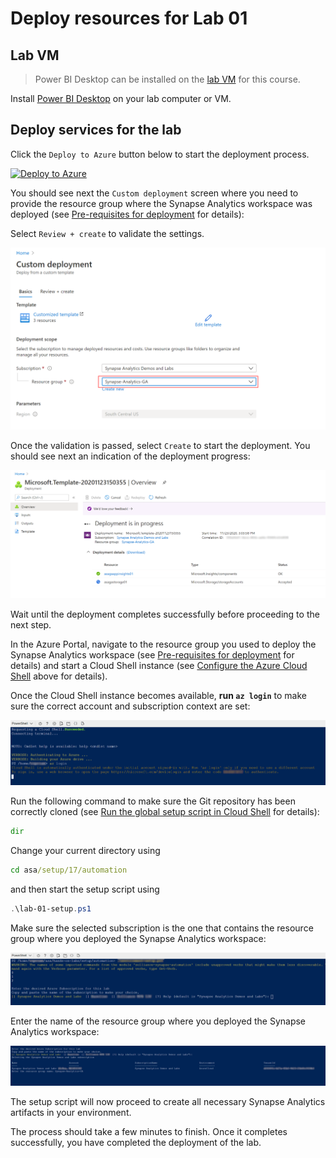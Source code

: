 # Deploy resources for Lab 01

## Lab VM

> Power BI Desktop can be installed on the [lab VM](../../README.md#lab-vm-for-students) for this course.

Install [Power BI Desktop](https://www.microsoft.com/download/details.aspx?id=58494) on your lab computer or VM.

## Deploy services for the lab

Click the `Deploy to Azure` button below to start the deployment process.

[![Deploy to Azure](https://aka.ms/deploytoazurebutton)](https://portal.azure.com/#create/Microsoft.Template/uri/https%3A%2F%2Fraw.githubusercontent.com%2Fsolliancenet%2Fmicrosoft-data-engineering-ilt-deploy%2Fmain%2Fsetup%2F01%2Farm%2Fasaga-workspace-lab-01.json%3Ftoken%3DAA2FKXX5X2DEGNWNV6LNIT27ZYETC)

You should see next the `Custom deployment` screen where you need to provide the resource group where the Synapse Analytics workspace was deployed (see [Pre-requisites for deployment](./asa-workspace-deploy.md#pre-requisites-for-deployment) for details):

Select `Review + create` to validate the settings.

![Synapse Analytics workspace deployment configuration](media/lab-01-deploy-configure.png)

Once the validation is passed, select `Create` to start the deployment. You should see next an indication of the deployment progress:

![Synapse Analytics workspace deployment progress](media/lab-01-deploy-progress.png)

Wait until the deployment completes successfully before proceeding to the next step.

In the Azure Portal, navigate to the resource group you used to deploy the Synapse Analytics workspace (see [Pre-requisites for deployment](./asa-workspace-deploy.md#pre-requisites-for-deployment) for details) and start a Cloud Shell instance (see [Configure the Azure Cloud Shell](#configure-the-azure-cloud-shell) above for details).

Once the Cloud Shell instance becomes available, **run ```az login```** to make sure the correct account and subscription context are set:

![Cloud Shell login](media/cloudshell-setup-01.png)

Run the following command to make sure the Git repository has been correctly cloned (see [Run the global setup script in Cloud Shell](./asa-workspace-deploy.md#run-the-global-setup-script-in-cloud-shell) for details):

```cmd
dir
```

Change your current directory using

```cmd
cd asa/setup/17/automation
```

and then start the setup script using

```powershell
.\lab-01-setup.ps1
```

Make sure the selected subscription is the one that contains the resource group where you deployed the Synapse Analytics workspace:

![Cloud Shell select subscription](media/cloudshell-setup-03.png)

Enter the name of the resource group where you deployed the Synapse Analytics workspace:

![Cloud Shell select resource group](media/cloudshell-setup-04.png)

The setup script will now proceed to create all necessary Synapse Analytics artifacts in your environment.

The process should take a few minutes to finish. Once it completes successfully, you have completed the deployment of the lab.
